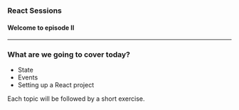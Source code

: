 ### React Sessions

#### Welcome to episode II

---

### What are we going to cover today?

- State
- Events
- Setting up a React project

Each topic will be followed by a short exercise.
